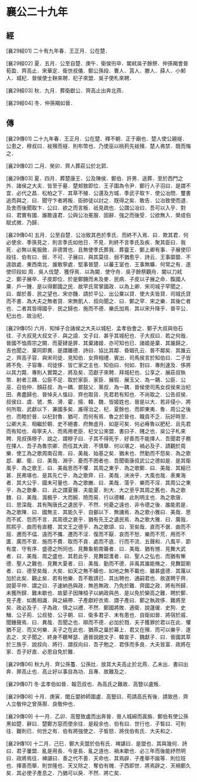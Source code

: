 # 襄公二十九年

## 經 <a name="09Xiang29Jing"></a>

<a name="09Xiang29Jing01">[襄29經01]</a> 二十有九年春．王正月．公在楚．

<a name="09Xiang29Jing02">[襄29經02]</a> 夏．五月．公至自楚．庚午．衛侯衎卒．閽弒吳子餘祭．仲孫羯會晉荀盈．齊高止．宋華定．衛世叔儀．鄭公孫段．曹人．莒人．滕人．薛人．小邾人．城杞．晉侯使士鞅來聘．杞子來盟．吳子使札來聘．

<a name="09Xiang29Jing03">[襄29經03]</a> 秋．九月．葬衛獻公．齊高止出奔北燕．

<a name="09Xiang29Jing04">[襄29經04]</a> 冬．仲孫羯如晉．

## 傳 <a name="09Xiang29Zhuan"></a>

<a name="09Xiang29Zhuan01">[襄29傳01]</a> 二十九年春．王正月．公在楚．釋不朝．正于廟也．楚人使公親襚．公患之．穆叔曰．袚殯而襚．則布幣也．乃使巫以桃茢先袚殯．楚人弗禁．既而悔之．

<a name="09Xiang29Zhuan02">[襄29傳02]</a> 二月．癸卯．齊人葬莊公於北郭．

<a name="09Xiang29Zhuan03">[襄29傳03]</a> 夏．四月．葬楚康王．公及陳侯．鄭伯．許男．送葬．至於西門之外．諸侯之大夫．皆至于墓．楚郟敖即位．王子圍為令尹．鄭行人子羽曰．是謂不宜．必代之昌．松柏之下．其草不殖．公還及方城．季武子取卞．使公冶問．璽書追而與之．曰．聞守卞者將叛．臣帥徒以討之．既得之矣．敢告．公冶致使而退．及舍而後聞取卞．公曰．欲之而言叛．祇見疏也．公謂公冶曰．吾可以入乎．對曰．君實有國．誰敢違君．公與公冶冕服．固辭．強之而後受．公欲無入．榮成伯賦式微．乃歸．

<a name="09Xiang29Zhuan04">[襄29傳04]</a> 五月．公至自楚．公冶致其邑於季氏．而終不入焉．曰．欺其君．何必使余．季孫見之．則言季氏如他日．不見．則終不言季氏及疾．聚其臣曰．我死．必無以冕服斂．非德賞也．且無使季氏葬我．葬靈王．鄭上卿有事．子展使印段往．伯有曰．弱．不可．子展曰．與其莫往．弱不猶愈乎．詩云．王事靡盬．不遑啟處．東西南北．誰敢寧處．堅事晉楚．以蕃王室也．王事無曠．何常之有．遂使印段如 周．吳人伐楚．獲俘焉．以為閽．使守舟．吳子餘祭觀舟．閽以刀弒之．鄭子展卒．子皮即位．於是鄭饑而未及麥．民病．子皮以子展之命．餼國人粟．戶一鍾．是以得鄭國之民．故罕氏常掌國政．以為上卿．宋司城子罕聞之．曰．鄰於善．民之望也．宋亦饑．請於平公．出公粟以貸．使大夫皆貸．司城氏貸而不書．為大夫之無者貸．宋無飢人．叔向聞之．曰．鄭之罕．宋之樂．其後亡者也．二者其皆得國乎．民之歸也．施而不德．樂氏加焉．其以宋升降乎．晉平公．杞出也．故治杞．

<a name="09Xiang29Zhuan05">[襄29傳05]</a> 六月．知悼子合諸侯之大夫以城杞．孟孝伯會之．鄭子大叔與伯石往．子大叔見大叔文子．與之語．文子曰．甚乎其城杞也．子大叔曰．若之何哉．晉國不恤周宗之闕．而夏肄是屏．其棄諸姬．亦可知也已．諸姬是棄．其誰歸之．吉也聞之．棄同即異．是謂離德．詩曰．協比其鄰．昏姻孔云．晉不鄰矣．其誰云之．齊高子容．與宋司徒．見知伯．女齊相禮．賓出．司馬侯言於知伯曰．二子皆將不免．子容專．司徒侈．皆亡家之主也．知伯曰．何如．對曰．專則速及．侈將以其力斃．專則人實斃之．將及矣．范獻子來聘．拜城杞也．公享之．展莊叔執幣．射者三耦．公臣不足．取於家臣．家臣．展瑕．展玉父．為一耦．公臣．公巫．召伯仲．顏莊叔．為一耦．鄫鼓父．黨叔．為一耦．晉侯使司馬女叔侯來治杞田．弗盡歸也．晉悼夫人慍曰．齊也取貨．先君若有知也．不尚取之．公告叔侯．叔侯曰．虞．虢．焦．滑．霍．揚．韓．魏．皆姬姓也．晉是以大．若非侵小．將何所取．武獻以下．兼國多矣．誰得治之．杞．夏餘也．而即東夷．魯．周公之後也．而睦於晉．以杞封魯．猶可．而何有焉．魯之於晉也．職貢不乏．玩好時至．公卿大夫．相繼於朝．史不絕書．府無虛月．如是可矣．何必瘠魯以肥杞．且先君而有知也．毋寧夫人．而焉用老臣．杞文公來盟．書曰子．賤之也．吳公子札來聘．見叔孫穆子．說之．謂穆子曰．子其不得死乎．好善而不能擇人．吾聞君子務在擇人．吾子為魯宗卿．而任其大政．不慎舉．何以堪之．禍必及子．請觀於周樂．使工為之歌周南召南．曰．美哉．始基之矣．猶未也．然勤而不怨矣．為之歌邶．鄘．衛．曰．美哉．淵乎．憂而不困者也．吾聞衛康叔武公之德如是．是其衛風乎．為之歌王．曰．美哉思而不懼．其周之東乎．為之歌鄭．曰．美哉．其細已甚．民弗堪也．是其先亡乎．為之歌齊．曰．美哉．泱泱乎．大風也哉．表東海者．其大公乎．國未可量也．為之歌豳．曰．美哉．蕩乎．樂而不淫．其周公之東乎．為之歌秦．曰．此之謂夏聲．夫能夏．則大．大之至乎其周之舊也．為之歌魏．曰．美哉．渢楓乎．大而婉．險而易．行以德輔．此則明主也．為之歌唐．曰．思深哉．其有陶唐氏之遺民乎．不然．何憂之遠也．非令德之後．誰能若是．為之歌陳．曰．國無主．其能久乎．自鄶以下．無譏焉．為之歌小雅曰．美哉．思而不貳．怨而不言．其周德之衰乎．猶有先王之遺民焉．為之歌大雅．曰．廣哉．熙熙乎．曲而有直體．其文王之德乎．為之歌頌．曰．至矣哉．直而不倨．曲而不屈．邇而不偪．遠而不攜．遷而不淫．復而不厭．哀而不愁．樂而不荒．用而不匱．廣而不宣．施而不費．取而不貪．處而不底．行而不流．五聲和．八風平．節有度．守有序．盛德之所同也．見舞象箾南籥者．曰．美哉．猶有憾．見舞大武者．曰．美哉．周之盛也．其若此乎．見舞韶濩者．曰．聖人之弘也．而猶有慚德．聖人之難也．見舞大夏者．曰．美哉．勤而不德．非禹其誰能脩之．見舞韶箾者．曰．德至矣哉．大矣．如天之無不幬也．如地之無不載也．雖甚盛德．其蔑以加於此矣．觀止矣．若有他樂．吾不敢請已．其出聘也．通嗣君也．故遂聘于齊．說晏平仲．謂之曰．子速納邑與政．無邑無政．乃免於難．齊國之政．將有所歸．未獲所歸．難未歇也．故晏子因陳桓子以納政與邑．是以免於欒高之難．聘於鄭．見子產．如舊相識．與之縞帶．子產獻紵衣焉．謂子產曰．鄭之執政侈．難將至矣．政必及子．子為政．慎之以禮．不然．鄭國將敗．適衛．說蘧瑗．史狗．史鰌．公子荊．公叔發．公子朝．曰．衛多君子．未有患也．自衛如晉．將宿於戚．聞鍾聲焉．曰．異哉．吾聞之也．辯而不德．必加於戮．夫子獲罪於君以在此．懼猶不足．而又何樂．夫子之在此也．猶燕之巢於幕上．君又在殯．而可以樂乎．遂去之．文子聞之．終身不聽琴瑟．適晉說趙文子．韓宣子．魏獻子．曰．晉國其萃於三族乎．說叔向．將行．謂叔向曰．吾子勉之．君侈而多良．大夫皆富．政將在家．吾子好直．必思自免於難．

<a name="09Xiang29Zhuan06">[襄29傳06]</a> 秋九月．齊公孫蠆．公孫灶．放其大夫高止於北燕．乙未出．書曰出奔．罪高止也．高止好以事自為功．且專．故難及之．

<a name="09Xiang29Zhuan07">[襄29傳07]</a> 冬‧孟孝伯如晉．報范叔也．為高氏之難故．高豎以盧叛．

<a name="09Xiang29Zhuan08">[襄29傳08]</a> 十月．庚寅．閭丘嬰帥師圍盧．高豎曰．苟請高氏有後．請致邑．齊人立敬仲之曾孫酀．良敬仲也．

<a name="09Xiang29Zhuan09">[襄29傳09]</a> 十一月．乙卯．高豎致盧而出奔晉．晉人城綿而寘旃．鄭伯有使公孫黑如楚．辭曰．楚鄭方惡而使余往．是殺余也．伯有曰．世行也．子皙曰．可則往．難則已．何世之有．伯有將強使之．子皙怒．將伐伯有氏．大夫和之．

<a name="09Xiang29Zhuan10">[襄29傳10]</a> 十二月．己巳．鄭大夫盟於伯有氏．裨諶曰．是盟也．其與幾何．詩曰．君子屢盟．亂是用長．今是長．亂之道也．禍未歇也．必三年而後能紓然明曰．政將焉往．裨諶曰．善之代不善．天命也．其焉辟．子產舉不踰等．則位班也．擇善而舉．則世隆也．天又除之．奪伯有魄．子西即世．將焉辟之．天禍鄭久矣．其必使子產息之．乃猶可以戾．不然．將亡矣．

